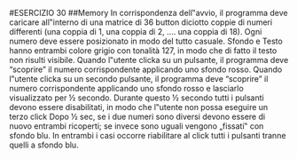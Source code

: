 #ESERCIZIO 30
##Memory
In corrispondenza dell‟avvio, il programma deve caricare all‟interno di una matrice di 36 button diciotto
coppie di numeri differenti (una coppia di 1, una coppia di 2, …. una coppia di 18). Ogni numero deve essere
posizionato in modo del tutto casuale. Sfondo e Testo hanno entrambi colore grigio con tonalità 127, in
modo che di fatto il testo non risulti visibile.
Quando l‟utente clicka su un pulsante, il programma deve “scoprire” il numero corrispondente applicando
uno sfondo rosso.
Quando l‟utente clicka su un secondo pulsante, il programma deve “scoprire” il numero corrispondente
applicando uno sfondo rosso e lasciarlo visualizzato per ½ secondo. Durante questo ½ secondo tutti i pulsanti
devono essere disabilitati, in modo che l‟utente non possa eseguire un terzo click
Dopo ½ sec, se i due numeri sono diversi devono essere di nuovo entrambi ricoperti; se invece sono uguali
vengono „fissati‟ con sfondo blu. In entrambi i casi occorre riabilitare al click tutti i pulsanti tranne quelli a
sfondo blu.